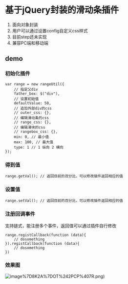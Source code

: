 # 基于jQuery封装的滑动条插件
1. 面向对象封装
2. 用户可以通过设置config自定义css样式
3. 目前step还未实现
4. 兼容PC端和移动端

## demo

### 初始化插件
```
var range = new rangeUtil({
    // 指定父div
	father_box: $("div"),
	// 设置初始值
	defaultValue: 50,
	// 追加外部div的css
	// outer_css: {},
	// 编辑滑动条的css
	// range_css: {},
	// 编辑滑块的css
	// rangebox_css: {},
	min: 0, // 最小值
	max: 100, // 最大值
	type: 1 // 1 纵向 2 横向
});
```
### 得到值

```
range.getVal(); // 返回目前的百分比，可以修改插件返回相应的值
```

### 设置值

```
range.setVal(); // 返回目前的百分比，可以修改插件返回相应的值
```

### 注册回调事件
支持链式，能注册多个事件，返回值可以通过插件自行修改

```
range.registCallback(function (data){
    // dosomething    
}).registCallback(function (data){
    // dosomething  
})
```
### 效果图
![image](https://raw.githubusercontent.com/qn9301/rangeUtil/master/image/I%5BG2%7DQ)%7D8K2A%7DOT%242PCP%407R.png)